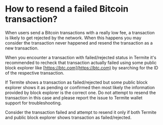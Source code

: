 # How to resend a failed Bitcoin transaction?

When users send a Bitcoin transactions with a really low fee, a transaction is likely to get rejected by the network. When this happens you may consider the transaction never happened and resend the transaction as a new transaction.

When you encounter a transaction with failed/rejected status in Termite it's recommended to recheck that transaction actually failed using some public block explorer like [https://btc.com](https://btc.com) by searching for the ID of the respective transaction.

If Termite shows a transaction as failed/rejected but some public block explorer shows it as pending or confirmed then most likely the information provided by block explorer is the correct one. Do not attempt to resend the transaction in this case and please report the issue to Termite wallet support for troubleshooting.

Consider the transaction failed and attempt to resend it only if both Termite and public block explorer shows transaction as failed/rejected.
